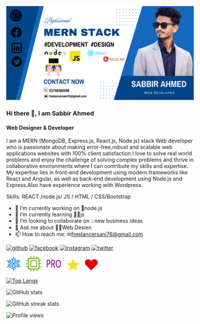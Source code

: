 <img src="https://github.com/sabbir-ahmed18/sabbir-ahmed18/blob/main/png_20230611_132814_0000%5B23%5D.png">

### Hi there 👋, I am Sabbir Ahmed
#### Web Designer & Developer 
I am a MERN (MongoDB, Express.js, React.js, Node.js) stack Web developer who is passionate about making error-free,robust and scalable web applications websites with 100% client satisfaction.I love to solve real world problems and enjoy the challenge of solving complex problems and thrive in collaborative environments where I can contribute my skills and expertise. My expertise lies in front-end development using modern frameworks like React and Angular, as well as back-end development using Node.js and Express.Also have experience working with Wordpress. 

Skills:  REACT /node.js/ JS / HTML / CSS/Bootstrap 

- 🔭 I’m currently working on 📒node.js 
- 🌱 I’m currently learning 👨‍💻js 
- 👯 I’m looking to collaborate on 💡new business ideas 
- 💬 Ask me about 👨‍💻Web Desien 
- 📫 How to reach me: ✉freelancersani76@gmail.com 


[<img src='https://cdn.jsdelivr.net/npm/simple-icons@3.0.1/icons/github.svg' alt='github' height='40'>](https://github.com/sabbir-ahmed18)  [<img src='https://cdn.jsdelivr.net/npm/simple-icons@3.0.1/icons/facebook.svg' alt='facebook' height='40'>](https://www.facebook.com/m.me)  [<img src='https://cdn.jsdelivr.net/npm/simple-icons@3.0.1/icons/instagram.svg' alt='instagram' height='40'>](https://www.instagram.com/sabbirahmed_18/)  [<img src='https://cdn.jsdelivr.net/npm/simple-icons@3.0.1/icons/twitter.svg' alt='twitter' height='40'>](https://twitter.com/Sabbir18_)  

<a href='https://archiveprogram.github.com/'><img src='https://raw.githubusercontent.com/acervenky/animated-github-badges/master/assets/acbadge.gif' width='40' height='40'></a> <a href='https://docs.github.com/en/developers'><img src='https://raw.githubusercontent.com/acervenky/animated-github-badges/master/assets/devbadge.gif' width='40' height='40'></a> <a href='https://github.com/pricing'><img src='https://raw.githubusercontent.com/acervenky/animated-github-badges/master/assets/pro.gif' width='40' height='40'></a> <a href='https://stars.github.com/'><img src='https://raw.githubusercontent.com/acervenky/animated-github-badges/master/assets/starbadge.gif' width='35' height='35'></a> <a href='https://docs.github.com/en/github/supporting-the-open-source-community-with-github-sponsors'><img src='https://raw.githubusercontent.com/acervenky/animated-github-badges/master/assets/sponsorbadge.gif' width='35' height='35'></a> 

[![Top Langs](https://github-readme-stats.vercel.app/api/top-langs/?username=sabbir-ahmed18)](https://github.com/anuraghazra/github-readme-stats)

![GitHub stats](https://github-readme-stats.vercel.app/api?username=sabbir-ahmed18&show_icons=true)  

![GitHub streak stats](https://streak-stats.demolab.com/?user=sabbir-ahmed18)  

![Profile views](https://gpvc.arturio.dev/sabbir-ahmed18)  
